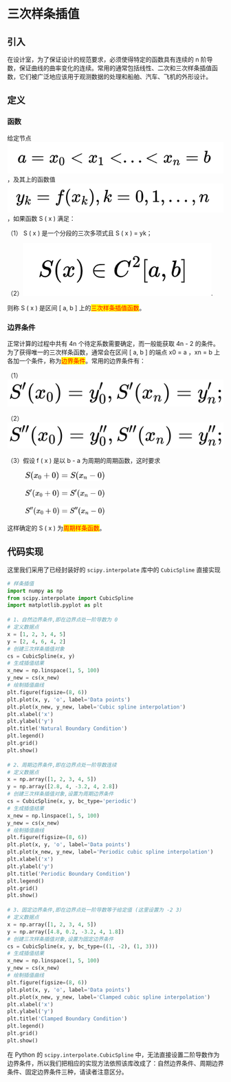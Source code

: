 # 三次样条插值

## 引入

在设计室，为了保证设计的规范要求，必须使得特定的函数具有连续的 n 阶导数，保证曲线的曲率变化的连续。常用的通常包括线性、二次和三次样条插值函数，它们被广泛地应该用于观测数据的处理和船舶、汽车、飞机的外形设计。

## 定义

### 函数

给定节点![](<../.gitbook/assets/image (23).png>)，及其上的函数值![](<../.gitbook/assets/image (24).png>)，如果函数 S ( x ) 满足：

（1） S ( x ) 是一个分段的三次多项式且 S ( x ) = yk；

（2）<img src="../.gitbook/assets/image (25).png" alt="" data-size="line">.

则称 S ( x ) 是区间 \[ a, b ] 上的<mark style="color:red;">三次样条插值函数</mark>。

### 边界条件

正常计算的过程中共有 4n 个待定系数需要确定，而一般能获取 4n - 2 的条件。为了获得唯一的三次样条函数，通常会在区间 \[ a, b ] 的端点 x0 = a ，xn = b 上各加一个条件，称为<mark style="color:red;">边界条件</mark>。常用的边界条件有：

（1）![](../.gitbook/assets/QianJianTec1723366573368.png)

（2）![](../.gitbook/assets/QianJianTec1723366638412.png)

（3）假设 f ( x ) 是以 b - a 为周期的周期函数，这时要求

<figure><img src="../.gitbook/assets/QianJianTec1723366855525.png" alt="" width="188"><figcaption></figcaption></figure>

<figure><img src="../.gitbook/assets/QianJianTec1723366828991.png" alt="" width="188"><figcaption></figcaption></figure>

<figure><img src="../.gitbook/assets/QianJianTec1723366769932.png" alt="" width="188"><figcaption></figcaption></figure>

这样确定的 S ( x ) 为<mark style="color:red;">周期样条函数</mark>。

## 代码实现

这里我们采用了已经封装好的 `scipy.interpolate` 库中的 `CubicSpline` 直接实现

```python
# 样条插值
import numpy as np
from scipy.interpolate import CubicSpline
import matplotlib.pyplot as plt

# 1、自然边界条件,即在边界点处一阶导数为 0
# 定义数据点
x = [1, 2, 3, 4, 5]
y = [2, 4, 6, 4, 2]
# 创建三次样条插值对象
cs = CubicSpline(x, y)
# 生成插值结果
x_new = np.linspace(1, 5, 100)
y_new = cs(x_new)
# 绘制插值曲线
plt.figure(figsize=(8, 6))
plt.plot(x, y, 'o', label='Data points')
plt.plot(x_new, y_new, label='Cubic spline interpolation')
plt.xlabel('x')
plt.ylabel('y')
plt.title('Natural Boundary Condition')
plt.legend()
plt.grid()
plt.show()

# 2、周期边界条件,即在边界点处一阶导数连续
# 定义数据点
x = np.array([1, 2, 3, 4, 5])
y = np.array([2.8, 4, -3.2, 4, 2.8])
# 创建三次样条插值对象,设置为周期边界条件
cs = CubicSpline(x, y, bc_type='periodic')
# 生成插值结果
x_new = np.linspace(1, 5, 100)
y_new = cs(x_new)
# 绘制插值曲线
plt.figure(figsize=(8, 6))
plt.plot(x, y, 'o', label='Data points')
plt.plot(x_new, y_new, label='Periodic cubic spline interpolation')
plt.xlabel('x')
plt.ylabel('y')
plt.title('Periodic Boundary Condition')
plt.legend()
plt.grid()
plt.show()

# 3、固定边界条件,即在边界点处一阶导数等于给定值 (这里设置为 -2 3)
# 定义数据点
x = np.array([1, 2, 3, 4, 5])
y = np.array([4.8, 0.2, -3.2, 4, 1.8])
# 创建三次样条插值对象,设置为固定边界条件
cs = CubicSpline(x, y, bc_type=((1, -2), (1, 3)))
# 生成插值结果
x_new = np.linspace(1, 5, 100)
y_new = cs(x_new)
# 绘制插值曲线
plt.figure(figsize=(8, 6))
plt.plot(x, y, 'o', label='Data points')
plt.plot(x_new, y_new, label='Clamped cubic spline interpolation')
plt.xlabel('x')
plt.ylabel('y')
plt.title('Clamped Boundary Condition')
plt.legend()
plt.grid()
plt.show()
```

在 Python 的 `scipy.interpolate.CubicSpline` 中，无法直接设置二阶导数作为边界条件，所以我们把相应的实现方法依照该库改成了：自然边界条件、周期边界条件、固定边界条件三种，请读者注意区分。
